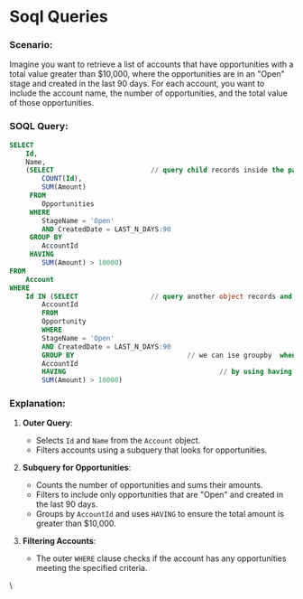 # Soql Queries

### Scenario:
Imagine you want to retrieve a list of accounts that have opportunities with a total value greater than $10,000, where the opportunities are in an "Open" stage and created in the last 90 days. For each account, you want to include the account name, the number of opportunities, and the total value of those opportunities.

### SOQL Query:
```sql
SELECT 
    Id, 
    Name, 
    (SELECT                        // query child records inside the parent records baseed on coditions
        COUNT(Id), 
        SUM(Amount) 
     FROM 
        Opportunities 
     WHERE 
        StageName = 'Open' 
        AND CreatedDate = LAST_N_DAYS:90 
     GROUP BY 
        AccountId 
     HAVING 
        SUM(Amount) > 10000)
FROM 
    Account 
WHERE 
    Id IN (SELECT                  // query another object records and put conditions on it and compare it with the queried record parentid by fetching related record accountid 
        AccountId 
        FROM 
        Opportunity 
        WHERE 
        StageName = 'Open' 
        AND CreatedDate = LAST_N_DAYS:90 
        GROUP BY                            // we can ise groupby  whenever we use aggregate query
        AccountId 
        HAVING                                      // by using having only we can peform action/conditions on aggrect functions
        SUM(Amount) > 10000)
```

### Explanation:
1. **Outer Query**:
   - Selects `Id` and `Name` from the `Account` object.
   - Filters accounts using a subquery that looks for opportunities.

2. **Subquery for Opportunities**:
   - Counts the number of opportunities and sums their amounts.
   - Filters to include only opportunities that are "Open" and created in the last 90 days.
   - Groups by `AccountId` and uses `HAVING` to ensure the total amount is greater than $10,000.

3. **Filtering Accounts**:
   - The outer `WHERE` clause checks if the account has any opportunities meeting the specified criteria.

\
